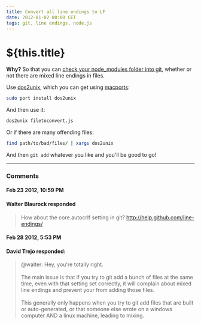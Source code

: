 ```yaml
---
title: Convert all line endings to LF
date: 2012-01-02 00:00 CET
tags: git, line endings, node.js
---
```

# ${this.title}

**Why?** So that you can [check your node_modules folder into git][1], whether
or not there are mixed line endings in files.

Use [dos2unix][2], which you can get using [macports][3]:

```bash
sudo port install dos2unix
```

And then use it:

```bash
dos2unix filetoconvert.js
```

Or if there are many offending files:

```bash
find path/to/bad/files/ | xargs dos2unix
```

And then `git add` whatever you like and you'll be good to go!

[1]:http://www.futurealoof.com/posts/nodemodules-in-git.html
[2]:http://www.linuxcommand.org/man_pages/dos2unix1.html
[3]:http://www.macports.org/

---

### Comments

#### Feb 23 2012, 10:59 PM

#### Walter Blaurock responded

> How about the core.autocrlf setting in git? <a href="http://help.github.com/line-endings/" rel="nofollow">http://help.github.com/line-endings/</a>


#### Feb 28 2012,  5:53 PM

#### David Trejo responded:

> @walter: Hey, you're totally right.<br><br>The main issue is that if you try to git add a bunch of files at the same time, even with that setting set correctly, it will complain about mixed line endings and prevent your from adding those files.<br><br>This generally only happens when you try to git add files that are built or auto-generated, or that someone else wrote on a windows computer AND a linux machine, leading to mixing.
